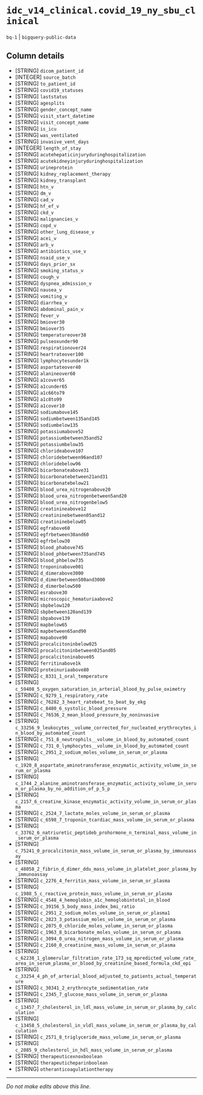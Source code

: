 # `idc_v14_clinical.covid_19_ny_sbu_clinical`
`bq-1` | `bigquery-public-data`

## Column details
* [STRING]    `dicom_patient_id`
* [INTEGER]   `source_batch`
* [STRING]    `to_patient_id`
* [STRING]    `covid19_statuses`
* [STRING]    `laststatus`
* [STRING]    `agesplits`
* [STRING]    `gender_concept_name`
* [STRING]    `visit_start_datetime`
* [STRING]    `visit_concept_name`
* [STRING]    `is_icu`
* [STRING]    `was_ventilated`
* [STRING]    `invasive_vent_days`
* [INTEGER]   `length_of_stay`
* [STRING]    `acutehepaticinjuryduringhospitalization`
* [STRING]    `acutekidneyinjuryduringhospitalization`
* [STRING]    `urineprotein`
* [STRING]    `kidney_replacement_therapy`
* [STRING]    `kidney_transplant`
* [STRING]    `htn_v`
* [STRING]    `dm_v`
* [STRING]    `cad_v`
* [STRING]    `hf_ef_v`
* [STRING]    `ckd_v`
* [STRING]    `malignancies_v`
* [STRING]    `copd_v`
* [STRING]    `other_lung_disease_v`
* [STRING]    `acei_v`
* [STRING]    `arb_v`
* [STRING]    `antibiotics_use_v`
* [STRING]    `nsaid_use_v`
* [STRING]    `days_prior_sx`
* [STRING]    `smoking_status_v`
* [STRING]    `cough_v`
* [STRING]    `dyspnea_admission_v`
* [STRING]    `nausea_v`
* [STRING]    `vomiting_v`
* [STRING]    `diarrhea_v`
* [STRING]    `abdominal_pain_v`
* [STRING]    `fever_v`
* [STRING]    `bmiover30`
* [STRING]    `bmiover35`
* [STRING]    `temperatureover38`
* [STRING]    `pulseoxunder90`
* [STRING]    `respirationover24`
* [STRING]    `heartrateover100`
* [STRING]    `lymphocytesunder1k`
* [STRING]    `aspartateover40`
* [STRING]    `alanineover60`
* [STRING]    `a1cover65`
* [STRING]    `a1cunder65`
* [STRING]    `a1c66to79`
* [STRING]    `a1c8to99`
* [STRING]    `a1cover10`
* [STRING]    `sodiumabove145`
* [STRING]    `sodiumbetween135and145`
* [STRING]    `sodiumbelow135`
* [STRING]    `potassiumabove52`
* [STRING]    `potassiumbetween35and52`
* [STRING]    `potassiumbelow35`
* [STRING]    `chlorideabove107`
* [STRING]    `chloridebetween96and107`
* [STRING]    `chloridebelow96`
* [STRING]    `bicarbonateabove31`
* [STRING]    `bicarbonatebetween21and31`
* [STRING]    `bicarbonatebelow21`
* [STRING]    `blood_urea_nitrogenabove20`
* [STRING]    `blood_urea_nitrogenbetween5and20`
* [STRING]    `blood_urea_nitrogenbelow5`
* [STRING]    `creatinineabove12`
* [STRING]    `creatininebetween05and12`
* [STRING]    `creatininebelow05`
* [STRING]    `egfrabove60`
* [STRING]    `egfrbetween30and60`
* [STRING]    `egfrbelow30`
* [STRING]    `blood_phabove745`
* [STRING]    `blood_phbetween735and745`
* [STRING]    `blood_phbelow735`
* [STRING]    `troponinabove001`
* [STRING]    `d_dimerabove3000`
* [STRING]    `d_dimerbetween500and3000`
* [STRING]    `d_dimerbelow500`
* [STRING]    `esrabove30`
* [STRING]    `microscopic_hematuriaabove2`
* [STRING]    `sbpbelow120`
* [STRING]    `sbpbetween120and139`
* [STRING]    `sbpabove139`
* [STRING]    `mapbelow65`
* [STRING]    `mapbetween65and90`
* [STRING]    `mapabove90`
* [STRING]    `procalcitoninbelow025`
* [STRING]    `procalcitoninbetween025and05`
* [STRING]    `procalcitoninabove05`
* [STRING]    `ferritinabove1k`
* [STRING]    `proteinuriaabove80`
* [STRING]    `c_8331_1_oral_temperature`
* [STRING]    `c_59408_5_oxygen_saturation_in_arterial_blood_by_pulse_oximetry`
* [STRING]    `c_9279_1_respiratory_rate`
* [STRING]    `c_76282_3_heart_ratebeat_to_beat_by_ekg`
* [STRING]    `c_8480_6_systolic_blood_pressure`
* [STRING]    `c_76536_2_mean_blood_pressure_by_noninvasive`
* [STRING]    `c_33256_9_leukocytes__volume_corrected_for_nucleated_erythrocytes_in_blood_by_automated_count`
* [STRING]    `c_751_8_neutrophils__volume_in_blood_by_automated_count`
* [STRING]    `c_731_0_lymphocytes__volume_in_blood_by_automated_count`
* [STRING]    `c_2951_2_sodium_moles_volume_in_serum_or_plasma`
* [STRING]    `c_1920_8_aspartate_aminotransferase_enzymatic_activity_volume_in_serum_or_plasma`
* [STRING]    `c_1744_2_alanine_aminotransferase_enzymatic_activity_volume_in_serum_or_plasma_by_no_addition_of_p_5_p`
* [STRING]    `c_2157_6_creatine_kinase_enzymatic_activity_volume_in_serum_or_plasma`
* [STRING]    `c_2524_7_lactate_moles_volume_in_serum_or_plasma`
* [STRING]    `c_6598_7_troponin_tcardiac_mass_volume_in_serum_or_plasma`
* [STRING]    `c_33762_6_natriuretic_peptideb_prohormone_n_terminal_mass_volume_in_serum_or_plasma`
* [STRING]    `c_75241_0_procalcitonin_mass_volume_in_serum_or_plasma_by_immunoassay`
* [STRING]    `c_48058_2_fibrin_d_dimer_ddu_mass_volume_in_platelet_poor_plasma_by_immunoassay`
* [STRING]    `c_2276_4_ferritin_mass_volume_in_serum_or_plasma`
* [STRING]    `c_1988_5_c_reactive_protein_mass_volume_in_serum_or_plasma`
* [STRING]    `c_4548_4_hemoglobin_a1c_hemoglobintotal_in_blood`
* [STRING]    `c_39156_5_body_mass_index_bmi_ratio`
* [STRING]    `c_2951_2_sodium_moles_volume_in_serum_or_plasma1`
* [STRING]    `c_2823_3_potassium_moles_volume_in_serum_or_plasma`
* [STRING]    `c_2075_0_chloride_moles_volume_in_serum_or_plasma`
* [STRING]    `c_1963_8_bicarbonate_moles_volume_in_serum_or_plasma`
* [STRING]    `c_3094_0_urea_nitrogen_mass_volume_in_serum_or_plasma`
* [STRING]    `c_2160_0_creatinine_mass_volume_in_serum_or_plasma`
* [STRING]    `c_62238_1_glomerular_filtration_rate_173_sq_mpredicted_volume_rate_area_in_serum_plasma_or_blood_by_creatinine_based_formula_ckd_epi`
* [STRING]    `c_33254_4_ph_of_arterial_blood_adjusted_to_patients_actual_temperature`
* [STRING]    `c_30341_2_erythrocyte_sedimentation_rate`
* [STRING]    `c_2345_7_glucose_mass_volume_in_serum_or_plasma`
* [STRING]    `c_13457_7_cholesterol_in_ldl_mass_volume_in_serum_or_plasma_by_calculation`
* [STRING]    `c_13458_5_cholesterol_in_vldl_mass_volume_in_serum_or_plasma_by_calculation`
* [STRING]    `c_2571_8_triglyceride_mass_volume_in_serum_or_plasma`
* [STRING]    `c_2085_9_cholesterol_in_hdl_mass_volume_in_serum_or_plasma`
* [STRING]    `therapeuticexnoxboolean`
* [STRING]    `therapeuticheparinboolean`
* [STRING]    `otheranticoagulationtherapy`

-------------------------------------------------------------------------------
*Do not make edits above this line.*
